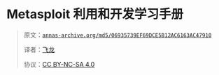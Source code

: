 # Metasploit 利用和开发学习手册

> 原文：[`annas-archive.org/md5/06935739EF69DCE5B12AC6163AC47910`](https://annas-archive.org/md5/06935739EF69DCE5B12AC6163AC47910)
> 
> 译者：[飞龙](https://github.com/wizardforcel)
> 
> 协议：[CC BY-NC-SA 4.0](http://creativecommons.org/licenses/by-nc-sa/4.0/)
